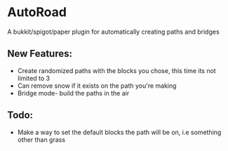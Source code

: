 # AutoRoad
A bukkit/spigot/paper plugin for automatically creating paths and bridges
## New Features:
- Create randomized paths with the blocks you chose, this time its not limited to 3
- Can remove snow if it exists on the path you're making
- Bridge mode- build the paths in the air
## Todo:
- Make a way to set the default blocks the path will be on, i.e something other than grass
